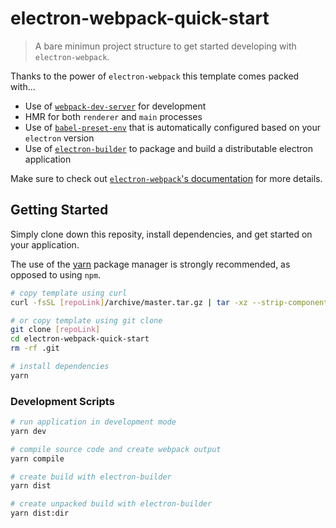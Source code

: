 # electron-webpack-quick-start
> A bare minimun project structure to get started developing with `electron-webpack`.

Thanks to the power of `electron-webpack` this template comes packed with...

* Use of [`webpack-dev-server`](https://github.com/webpack/webpack-dev-server) for development
* HMR for both `renderer` and `main` processes
* Use of [`babel-preset-env`](https://github.com/babel/babel-preset-env) that is automatically configured based on your `electron` version
* Use of [`electron-builder`](https://github.com/electron-userland/electron-builder) to package and build a distributable electron application

Make sure to check out [`electron-webpack`'s documentation](https://webpack.electron.build/) for more details.

## Getting Started
Simply clone down this reposity, install dependencies, and get started on your application.

The use of the [yarn](https://yarnpkg.com/) package manager is strongly recommended, as opposed to using `npm`.

```bash
# copy template using curl
curl -fsSL [repoLink]/archive/master.tar.gz | tar -xz --strip-components 2

# or copy template using git clone
git clone [repoLink]
cd electron-webpack-quick-start
rm -rf .git

# install dependencies
yarn
```

### Development Scripts

```bash
# run application in development mode
yarn dev

# compile source code and create webpack output
yarn compile

# create build with electron-builder
yarn dist

# create unpacked build with electron-builder
yarn dist:dir
```
